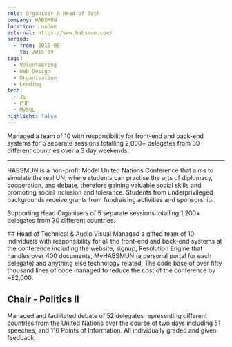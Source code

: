 ```yaml
---
role: Organiser & Head of Tech
company: HABSMUN
location: London
external: https://www.habsmun.com/
period:
  - from: 2015-08
    to: 2015-09
tags:
  - Volunteering
  - Web Design
  - Organisation
  - Leading
tech:
  - JS
  - PHP
  - MySQL
highlight: false
---
```


Managed a team of 10 with responsibility for front-end and back-end systems for 5 separate sessions totalling 2,000+ delegates from 30 different countries over a 3 day weekends.

---

HABSMUN is a non-profit Model United Nations Conference that aims to simulate the real UN, where students can practise the arts of diplomacy, cooperation, and debate, therefore gaining valuable social skills and promoting social inclusion and tolerance. Students from underprivileged backgrounds receive grants from fundraising activities and sponsorship.

Supporting Head Organisers of 5 separate sessions totalling 1,200+ delegates from 30 different countries.

## Head of Technical & Audio Visual
Managed a gifted team of 10 individuals with responsibility for all the front-end and back-end systems at the conference including the website, signup, Resolution Engine that handles over 400 documents, MyHABSMUN (a personal portal for each delegate) and anything else technology related.
The code base of over fifty thousand lines of code managed to reduce the cost of the conference by ~£2,000.

## Chair - Politics II
Managed and facilitated debate of 52 delegates representing different countries from the United Nations over the course of two days including 51 speeches, and 116 Points of Information. All individually graded and given feedback.
